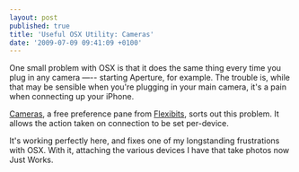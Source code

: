 ```yaml
---
layout: post
published: true
title: 'Useful OSX Utility: Cameras'
date: '2009-07-09 09:41:09 +0100'
---
```


One small problem with OSX is that it does the same thing every time you
plug in any camera —-- starting Aperture, for example. The trouble is,
while that may be sensible when you're plugging in your main camera,
it's a pain when connecting up your iPhone.

[Cameras](http://www.flexibits.com/), a free preference pane from
[Flexibits](http://www.flexibits.com/), sorts out this problem. It
allows the action taken on connection to be set per-device.

It's working perfectly here, and fixes one of my longstanding
frustrations with OSX. With it, attaching the various devices I have
that take photos now Just Works.
